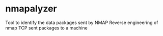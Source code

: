 # nmapalyzer

Tool to identify the data packages sent by NMAP 
Reverse engineering of nmap TCP sent packages to a machine
